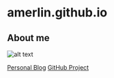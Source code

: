 # amerlin.github.io

## About me

![alt text][profile]

[Personal Blog](https://amerlin.keantex.com)
[GitHub Project](https://github.com/amerlin)


[profile]: https://amerlin.keantex.com/wp-content/uploads/2019/01/profilo-150x150.jpg "Andrea Merlin"